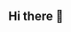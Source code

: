 ## Hi there 👋

<!--
meu nome e kauane tenho 15 anos 
estou no 1 ano do ensino medio 
estou ultilizando meu email institucional



![image](https://github.com/user-attachments/assets/fb168a18-0ead-415e-95a2-cebcdb26990e)
